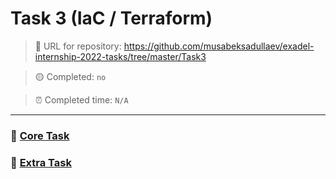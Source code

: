 # Task 3 (IaC / Terraform)

> :link: URL for repository: https://github.com/musabeksadullaev/exadel-internship-2022-tasks/tree/master/Task3

<!-- > :green_circle: Completed: `yes` -->
> :yellow_circle: Completed: `no`


<!-- > :alarm_clock: Completed time: `19/06/2022 @ 11:00 PM` -->
> :alarm_clock: Completed time: `N/A`

---

### :link: [Core Task](./Core)

### :link: [Extra Task](./Extra)

